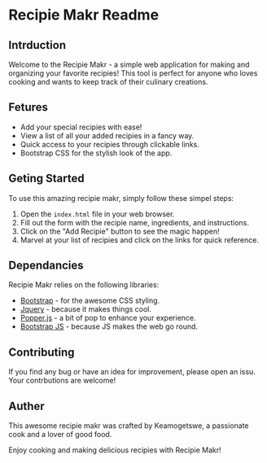 # Recipie Makr Readme

## Intrduction

Welcome to the Recipie Makr - a simple web application for making and organizing your favorite recipies! This tool is perfect for anyone who loves cooking and wants to keep track of their culinary creations.

## Fetures

- Add your special recipies with ease!
- View a list of all your added recipies in a fancy way.
- Quick access to your recipies through clickable links.
- Bootstrap CSS for the stylish look of the app.

## Geting Started

To use this amazing recipie makr, simply follow these simpel steps:

1. Open the `index.html` file in your web browser.
2. Fill out the form with the recipie name, ingredients, and instructions.
3. Click on the "Add Recipie" button to see the magic happen!
4. Marvel at your list of recipies and click on the links for quick reference.

## Dependancies

Recipie Makr relies on the following libraries:

- [Bootstrap](https://getbootstrap.com/) - for the awesome CSS styling.
- [Jquery](https://jquery.com/) - because it makes things cool.
- [Popper.js](https://popper.js.org/) - a bit of pop to enhance your experience.
- [Bootstrap JS](https://getbootstrap.com/docs/4.5/getting-started/introduction/) - because JS makes the web go round.

## Contributing

If you find any bug or have an idea for improvement, please open an issu. Your contrbutions are welcome!

## Auther

This awesome recipie makr was crafted by Keamogetswe, a passionate cook and a lover of good food.

Enjoy cooking and making delicious recipies with Recipie Makr!

